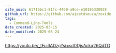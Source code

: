 ```yaml
---
site_uuid: 61715bc1-81fc-4460-a8ce-e10186330028
github_url: https://github.com/ajeetdsouza/zoxide
tags:
  - Command-Line-Tools
date_created: 2025-03-15
date_modified: 2025-03-24
---
```



https://youtu.be/_tFuiIIADzg?si=sdDDjsAckq26QdTG